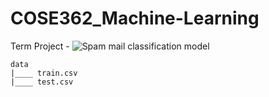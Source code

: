 # COSE362_Machine-Learning

Term Project - ![Spam mail classification model](https://www.kaggle.com/c/korea-university-cose362-2021-fall)

```
data
|____ train.csv
|____ test.csv
```

